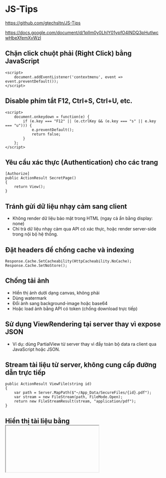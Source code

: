 # JS-Tips

https://github.com/gtechsltn/JS-Tips

https://docs.google.com/document/d/1pllm0y0LhIY01ypfO4INDQ3pHutlwcwHbeXfemXvWzI

## Chặn click chuột phải (Right Click) bằng JavaScript
```
<script>
    document.addEventListener('contextmenu', event => event.preventDefault());
</script>
```

## Disable phím tắt F12, Ctrl+S, Ctrl+U, etc.
```
<script>
    document.onkeydown = function(e) {
        if (e.key === "F12" || (e.ctrlKey && (e.key === "s" || e.key === "u"))) {
            e.preventDefault();
            return false;
        }
    };
</script>
```

## Yêu cầu xác thực (Authentication) cho các trang
```
[Authorize]
public ActionResult SecretPage()
{
    return View();
}
```

## Tránh gửi dữ liệu nhạy cảm sang client
+ Không render dữ liệu bảo mật trong HTML (ngay cả ẩn bằng display: none)
+ Chỉ trả dữ liệu nhạy cảm qua API có xác thực, hoặc render server-side trong nội bộ hệ thống.

## Đặt headers để chống cache và indexing

```
Response.Cache.SetCacheability(HttpCacheability.NoCache);
Response.Cache.SetNoStore();
```

## Chống tải ảnh
+ Hiển thị ảnh dưới dạng canvas, không phải <img>
+ Dùng watermark
+ Đổi ảnh sang background-image hoặc base64
+ Hoặc load ảnh bằng API có token (chống download trực tiếp)

## Sử dụng ViewRendering tại server thay vì expose JSON
+ Ví dụ: dùng PartialView từ server thay vì đẩy toàn bộ data ra client qua JavaScript hoặc JSON.

## Stream tài liệu từ server, không cung cấp đường dẫn trực tiếp
```
public ActionResult ViewFile(string id)
{
    var path = Server.MapPath($"~/App_Data/SecureFiles/{id}.pdf");
    var stream = new FileStream(path, FileMode.Open);
    return new FileStreamResult(stream, "application/pdf");
}
```

## Hiển thị tài liệu bằng <iframe> + Content-Disposition: inline
```
Response.AppendHeader("Content-Disposition", "inline; filename=document.pdf");
return File(fileBytes, "application/pdf");
```

## Chèn watermark với tên người dùng / IP / thời gian
```
var watermark = $"Confidential - {User.Identity.Name} - {DateTime.UtcNow}";
```

## Vô hiệu hóa chuột phải, phím tắt tải xuống
```
<script>
    document.addEventListener('contextmenu', e => e.preventDefault());
    document.addEventListener('keydown', e => {
        if ((e.ctrlKey && e.key === 's') || e.key === 'F12') {
            e.preventDefault();
        }
    });
</script>
```

## Hiển thị PDF bằng Viewer JS không hỗ trợ tải
+ Dùng PDF.js (của Mozilla): https://mozilla.github.io/pdf.js/
+ Không hiển thị nút tải file (có thể tùy chỉnh toolbar)

```
<iframe src="/pdfjs/web/viewer.html?file=/api/pdf/stream/123" style="width:100%; height:600px;"></iframe>
```

## Với video/audio:
+ Stream từ controller (không để đường dẫn .mp4 lộ)
+ Dùng HTML5 video player + chặn click chuột phải
+ Không hiển thị nút "Download"

## Phát hiện hành vi đáng ngờ
+ Log IP, User-Agent, thời điểm
+ Nếu người dùng tải quá nhiều, có thể block
+ Có thể sử dụng JS fingerprinting hoặc window.onbeforeunload để cảnh báo

## Để hiển thị HTTP 403 Forbidden trong ASP.NET MVC khi người dùng tải một tài liệu quá 3 lần, bạn cần:

Yêu cầu:

+ Theo dõi số lần download theo từng người dùng (hoặc IP)
+ Nếu vượt quá 3 lần → trả về 403 Forbidden

### Step 1: Tạo bảng DownloadLogs trong database
```
CREATE TABLE DownloadLogs (
    Id INT PRIMARY KEY IDENTITY,
    UserName NVARCHAR(100),
    FileId NVARCHAR(100),
    DownloadedAt DATETIME,
    IPAddress NVARCHAR(50)
);
```

### Step 2: Action Controller để xử lý download
```
public ActionResult DownloadFile(string fileId)
{
    string userName = User.Identity.Name; // hoặc lấy theo IP nếu không login
    string ip = Request.UserHostAddress;

    int downloadCount = GetDownloadCount(userName, fileId);

    if (downloadCount >= 3)
    {
        return new HttpStatusCodeResult(403, "Download limit exceeded");
    }

    LogDownload(userName, fileId, ip);

    // Giả sử file có sẵn
    string filePath = Server.MapPath($"~/App_Data/{fileId}.pdf");
    byte[] fileBytes = System.IO.File.ReadAllBytes(filePath);
    return File(fileBytes, "application/pdf", $"{fileId}.pdf");
}
```

### Step 3: Hàm kiểm tra số lần tải
```
private int GetDownloadCount(string userName, string fileId)
{
    using (var db = new YourDbContext())
    {
        return db.DownloadLogs
                 .Count(log => log.UserName == userName && log.FileId == fileId);
    }
}
```

### Step 4: Ghi log mỗi lần tải
```
private void LogDownload(string userName, string fileId, string ip)
{
    using (var db = new YourDbContext())
    {
        db.DownloadLogs.Add(new DownloadLog
        {
            UserName = userName,
            FileId = fileId,
            DownloadedAt = DateTime.UtcNow,
            IPAddress = ip
        });
        db.SaveChanges();
    }
}
```

### Step 5: Hiển thị lỗi 403 đẹp hơn (View riêng)
```
@{
    Layout = "~/Views/Shared/_Layout.cshtml";
    ViewBag.Title = "403 Forbidden";
}
<h2>403 - Forbidden</h2>
<p>Bạn đã vượt quá số lần tải cho phép.</p>
```

### Step 5: Controller
```
return View("Error403");
```

### Tùy chọn nâng cao:
![image](https://github.com/user-attachments/assets/fc1e4deb-341c-46b6-8a15-69c6b69cfd60)
